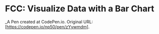 
# FCC: Visualize Data with a Bar Chart
 _A Pen created at CodePen.io. Original URL: [https://codepen.io/np50/pen/zYywmdm].

